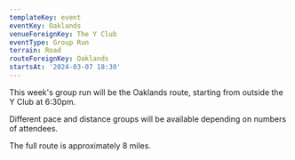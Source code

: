 ```yaml
---
templateKey: event
eventKey: Oaklands
venueForeignKey: The Y Club
eventType: Group Run
terrain: Road
routeForeignKey: Oaklands
startsAt: '2024-03-07 18:30'
---
```

This week's group run will be the Oaklands route,
starting from outside the Y Club at 6:30pm.

Different pace and distance groups will be available depending on 
numbers of attendees.

The full route is approximately 8 miles.
